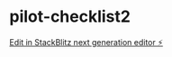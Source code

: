 # pilot-checklist2

[Edit in StackBlitz next generation editor ⚡️](https://stackblitz.com/~/github.com/marcus-hgic/pilot-checklist2)